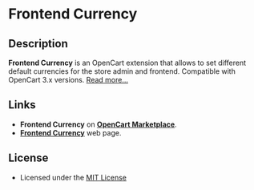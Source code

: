 # Frontend Currency

## Description
**Frontend Currency** is an OpenCart extension that allows to set different default currencies for the store admin and frontend.
Compatible with OpenCart 3.x versions. [Read more...](./module)

## Links
* **Frontend Currency** on [**OpenCart Marketplace**](https://www.opencart.com/index.php?route=marketplace/extension/info&extension_id=45846).
* [**Frontend Currency**](https://www.ocmod.space/frontend-currency) web page.

## License
* Licensed under the [MIT License](../LICENSE.txt)
